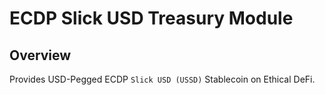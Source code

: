 # ECDP Slick USD Treasury Module

## Overview

Provides USD-Pegged ECDP `Slick USD (USSD)` Stablecoin on Ethical DeFi.
